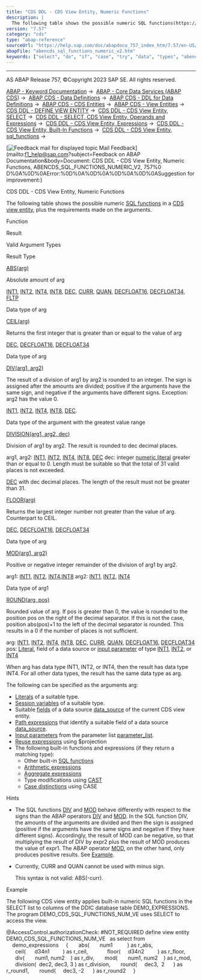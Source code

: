 ```yaml
---
title: "CDS DDL - CDS View Entity, Numeric Functions"
description: |
  The following table shows the possible numeric SQL functions(https://help.sap.com/doc/abapdocu_757_index_htm/7.57/en-US/abensql_function_glosry.htm 'Glossary Entry') in a CDS view entity(https://help.sap.com/doc/abapdocu_757_index_htm/7.57/en-US/abencds_v2_view_glosry.htm 'Glossary Entry'), plus
version: "7.57"
category: "cds"
type: "abap-reference"
sourceUrl: "https://help.sap.com/doc/abapdocu_757_index_htm/7.57/en-US/abencds_sql_functions_numeric_v2.htm"
abapFile: "abencds_sql_functions_numeric_v2.htm"
keywords: ["select", "do", "if", "case", "try", "data", "types", "abencds", "sql", "functions", "numeric"]
---
```


* * *

AS ABAP Release 757, ©Copyright 2023 SAP SE. All rights reserved.

[ABAP - Keyword Documentation](https://help.sap.com/doc/abapdocu_757_index_htm/7.57/en-US/abenabap.htm) →  [ABAP - Core Data Services (ABAP CDS)](https://help.sap.com/doc/abapdocu_757_index_htm/7.57/en-US/abencds.htm) →  [ABAP CDS - Data Definitions](https://help.sap.com/doc/abapdocu_757_index_htm/7.57/en-US/abencds_entities.htm) →  [ABAP CDS - DDL for Data Definitions](https://help.sap.com/doc/abapdocu_757_index_htm/7.57/en-US/abencds_f1_ddl_syntax.htm) →  [ABAP CDS - CDS Entities](https://help.sap.com/doc/abapdocu_757_index_htm/7.57/en-US/abencds_view_entity.htm) →  [ABAP CDS - View Entities](https://help.sap.com/doc/abapdocu_757_index_htm/7.57/en-US/abencds_v2_views.htm) →  [CDS DDL - DEFINE VIEW ENTITY](https://help.sap.com/doc/abapdocu_757_index_htm/7.57/en-US/abencds_define_view_entity.htm) →  [CDS DDL - CDS View Entity, SELECT](https://help.sap.com/doc/abapdocu_757_index_htm/7.57/en-US/abencds_select_statement_v2.htm) →  [CDS DDL - SELECT, CDS View Entity, Operands and Expressions](https://help.sap.com/doc/abapdocu_757_index_htm/7.57/en-US/abencds_operands_and_expr_v2.htm) →  [CDS DDL - CDS View Entity, Expressions](https://help.sap.com/doc/abapdocu_757_index_htm/7.57/en-US/abencds_expressions_v2.htm) →  [CDS DDL - CDS View Entity, Built-In Functions](https://help.sap.com/doc/abapdocu_757_index_htm/7.57/en-US/abencds_builtin_functions_v2.htm) →  [CDS DDL - CDS View Entity, sql\_functions](https://help.sap.com/doc/abapdocu_757_index_htm/7.57/en-US/abencds_sql_functions_v2.htm) → 

 [![](Mail.gif?object=Mail.gif&sap-language=EN "Feedback mail for displayed topic") Mail Feedback](mailto:f1_help@sap.com?subject=Feedback on ABAP Documentation&body=Document: CDS DDL - CDS View Entity, Numeric Functions, ABENCDS_SQL_FUNCTIONS_NUMERIC_V2, 757%0
D%0A%0D%0AError:%0D%0A%0D%0A%0D%0A%0D%0ASuggestion for improvement:)

CDS DDL - CDS View Entity, Numeric Functions

The following table shows the possible numeric [SQL functions](https://help.sap.com/doc/abapdocu_757_index_htm/7.57/en-US/abensql_function_glosry.htm "Glossary Entry") in a [CDS view entity](https://help.sap.com/doc/abapdocu_757_index_htm/7.57/en-US/abencds_v2_view_glosry.htm "Glossary Entry"), plus the requirements made on the arguments.

Function

Result

Valid Argument Types

Result Type

[ABS(arg)](https://help.sap.com/doc/abapdocu_757_index_htm/7.57/en-US/abensql_functions_numeric.htm)

Absolute amount of arg

[INT1](https://help.sap.com/doc/abapdocu_757_index_htm/7.57/en-US/abenddic_builtin_types.htm), [INT2](https://help.sap.com/doc/abapdocu_757_index_htm/7.57/en-US/abenddic_builtin_types.htm), [INT4](https://help.sap.com/doc/abapdocu_757_index_htm/7.57/en-US/abenddic_builtin_types.htm), [INT8](https://help.sap.com/doc/abapdocu_757_index_htm/7.57/en-US/abenddic_builtin_types.htm), [DEC](https://help.sap.com/doc/abapdocu_757_index_htm/7.57/en-US/abenddic_builtin_types.htm), [CURR](https://help.sap.com/doc/abapdocu_757_index_htm/7.57/en-US/abenddic_builtin_types.htm), [QUAN](https://help.sap.com/doc/abapdocu_757_index_htm/7.57/en-US/abenddic_builtin_types.htm), [DECFLOAT16](https://help.sap.com/doc/abapdocu_757_index_htm/7.57/en-US/abenddic_builtin_types.htm), [DECFLOAT34](https://help.sap.com/doc/abapdocu_757_index_htm/7.57/en-US/abenddic_builtin_types.htm), [FLTP](https://help.sap.com/doc/abapdocu_757_index_htm/7.57/en-US/abenddic_builtin_types.htm)

Data type of arg

[CEIL(arg)](https://help.sap.com/doc/abapdocu_757_index_htm/7.57/en-US/abensql_functions_numeric.htm)

Returns the first integer that is greater than or equal to the value of arg

[DEC](https://help.sap.com/doc/abapdocu_757_index_htm/7.57/en-US/abenddic_builtin_types.htm), [DECFLOAT16](https://help.sap.com/doc/abapdocu_757_index_htm/7.57/en-US/abenddic_builtin_types.htm), [DECFLOAT34](https://help.sap.com/doc/abapdocu_757_index_htm/7.57/en-US/abenddic_builtin_types.htm)

Data type of arg

[DIV(arg1, arg2)](https://help.sap.com/doc/abapdocu_757_index_htm/7.57/en-US/abensql_functions_numeric.htm)

The result of a division of arg1 by arg2 is rounded to an integer. The sign is assigned after the amounts are divided; positive if the arguments have the same sign, and negative if the arguments have different signs. Exception: arg2 has the value 0.

[INT1](https://help.sap.com/doc/abapdocu_757_index_htm/7.57/en-US/abenddic_builtin_types.htm), [INT2](https://help.sap.com/doc/abapdocu_757_index_htm/7.57/en-US/abenddic_builtin_types.htm), [INT4](https://help.sap.com/doc/abapdocu_757_index_htm/7.57/en-US/abenddic_builtin_types.htm), [INT8](https://help.sap.com/doc/abapdocu_757_index_htm/7.57/en-US/abenddic_builtin_types.htm), [DEC](https://help.sap.com/doc/abapdocu_757_index_htm/7.57/en-US/abenddic_builtin_types.htm).

Data type of the argument with the greatest value range

[DIVISION(arg1, arg2, dec)](https://help.sap.com/doc/abapdocu_757_index_htm/7.57/en-US/abensql_functions_numeric.htm)

Division of arg1 by arg2. The result is rounded to dec decimal places.

arg1, arg2: [INT1](https://help.sap.com/doc/abapdocu_757_index_htm/7.57/en-US/abenddic_builtin_types.htm), [INT2](https://help.sap.com/doc/abapdocu_757_index_htm/7.57/en-US/abenddic_builtin_types.htm), [INT4](https://help.sap.com/doc/abapdocu_757_index_htm/7.57/en-US/abenddic_builtin_types.htm), [INT8](https://help.sap.com/doc/abapdocu_757_index_htm/7.57/en-US/abenddic_builtin_types.htm), [DEC](https://help.sap.com/doc/abapdocu_757_index_htm/7.57/en-US/abenddic_builtin_types.htm)
dec: integer [numeric literal](https://help.sap.com/doc/abapdocu_757_index_htm/7.57/en-US/abencds_literal_v2.htm) greater than or equal to 0. Length must be suitable so that the total of 31 valid places is not exceeded.

[DEC](https://help.sap.com/doc/abapdocu_757_index_htm/7.57/en-US/abenddic_builtin_types.htm) with dec decimal places. The length of the result must not be greater than 31.

[FLOOR(arg)](https://help.sap.com/doc/abapdocu_757_index_htm/7.57/en-US/abensql_functions_numeric.htm)

Returns the largest integer number not greater than the value of arg. Counterpart to CEIL.

[DEC](https://help.sap.com/doc/abapdocu_757_index_htm/7.57/en-US/abenddic_builtin_types.htm), [DECFLOAT16](https://help.sap.com/doc/abapdocu_757_index_htm/7.57/en-US/abenddic_builtin_types.htm), [DECFLOAT34](https://help.sap.com/doc/abapdocu_757_index_htm/7.57/en-US/abenddic_builtin_types.htm)

Data type of arg

[MOD(arg1, arg2)](https://help.sap.com/doc/abapdocu_757_index_htm/7.57/en-US/abensql_functions_numeric.htm)

Positive or negative integer remainder of the division of arg1 by arg2.

arg1: [INT1](https://help.sap.com/doc/abapdocu_757_index_htm/7.57/en-US/abenddic_builtin_types.htm), [INT2](https://help.sap.com/doc/abapdocu_757_index_htm/7.57/en-US/abenddic_builtin_types.htm), [INT4](https://help.sap.com/doc/abapdocu_757_index_htm/7.57/en-US/abenddic_builtin_types.htm),[INT8](https://help.sap.com/doc/abapdocu_757_index_htm/7.57/en-US/abenddic_builtin_types.htm)
arg2: [INT1](https://help.sap.com/doc/abapdocu_757_index_htm/7.57/en-US/abenddic_builtin_types.htm), [INT2](https://help.sap.com/doc/abapdocu_757_index_htm/7.57/en-US/abenddic_builtin_types.htm), [INT4](https://help.sap.com/doc/abapdocu_757_index_htm/7.57/en-US/abenddic_builtin_types.htm)

Data type of arg1

[ROUND(arg, pos)](https://help.sap.com/doc/abapdocu_757_index_htm/7.57/en-US/abensql_functions_numeric.htm)

Rounded value of arg. If pos is greater than 0, the value is rounded to the position pos on the right of the decimal separator. If this is not the case, position abs(pos)+1 to the left of the decimal separator is rounded. This results in a 0 if the number of places is not sufficient.

arg: [INT1](https://help.sap.com/doc/abapdocu_757_index_htm/7.57/en-US/abenddic_builtin_types.htm), [INT2](https://help.sap.com/doc/abapdocu_757_index_htm/7.57/en-US/abenddic_builtin_types.htm), [INT4](https://help.sap.com/doc/abapdocu_757_index_htm/7.57/en-US/abenddic_builtin_types.htm), [INT8](https://help.sap.com/doc/abapdocu_757_index_htm/7.57/en-US/abenddic_builtin_types.htm), [DEC](https://help.sap.com/doc/abapdocu_757_index_htm/7.57/en-US/abenddic_builtin_types.htm), [CURR](https://help.sap.com/doc/abapdocu_757_index_htm/7.57/en-US/abenddic_builtin_types.htm), [QUAN](https://help.sap.com/doc/abapdocu_757_index_htm/7.57/en-US/abenddic_builtin_types.htm), [DECFLOAT16](https://help.sap.com/doc/abapdocu_757_index_htm/7.57/en-US/abenddic_builtin_types.htm), [DECFLOAT34](https://help.sap.com/doc/abapdocu_757_index_htm/7.57/en-US/abenddic_builtin_types.htm)
pos: [Literal](https://help.sap.com/doc/abapdocu_757_index_htm/7.57/en-US/abencds_literal_v2.htm), field of a data source or [input parameter](https://help.sap.com/doc/abapdocu_757_index_htm/7.57/en-US/abencds_parameter_v2.htm) of type [INT1](https://help.sap.com/doc/abapdocu_757_index_htm/7.57/en-US/abenddic_builtin_types.htm), [INT2](https://help.sap.com/doc/abapdocu_757_index_htm/7.57/en-US/abenddic_builtin_types.htm), or [INT4](https://help.sap.com/doc/abapdocu_757_index_htm/7.57/en-US/abenddic_builtin_types.htm)

When arg has data type INT1, INT2, or INT4, then the result has data type INT4. For all other data types, the result has the same data type as arg.

The following can be specified as the arguments arg:

-   [Literals](https://help.sap.com/doc/abapdocu_757_index_htm/7.57/en-US/abencds_literal_v2.htm) of a suitable type.
-   [Session variables](https://help.sap.com/doc/abapdocu_757_index_htm/7.57/en-US/abencds_session_variable_v2.htm) of a suitable type.
-   Suitable [fields](https://help.sap.com/doc/abapdocu_757_index_htm/7.57/en-US/abencds_field_v2.htm) of a data source [data\_source](https://help.sap.com/doc/abapdocu_757_index_htm/7.57/en-US/abencds_data_source_v2.htm) of the current CDS view entity.
-   [Path expressions](https://help.sap.com/doc/abapdocu_757_index_htm/7.57/en-US/abencds_path_expression_v2.htm) that identify a suitable field of a data source [data\_source](https://help.sap.com/doc/abapdocu_757_index_htm/7.57/en-US/abencds_data_source_v2.htm).
-   [Input parameters](https://help.sap.com/doc/abapdocu_757_index_htm/7.57/en-US/abencds_parameter_v2.htm) from the parameter list [parameter\_list](https://help.sap.com/doc/abapdocu_757_index_htm/7.57/en-US/abencds_parameter_list_v2.htm).
-   [Reuse expressions](https://help.sap.com/doc/abapdocu_757_index_htm/7.57/en-US/abencds_reusable_expression_v2.htm) using $projection
-   The following built-in functions and expressions (if they return a matching type):
    -   Other built-in [SQL functions](https://help.sap.com/doc/abapdocu_757_index_htm/7.57/en-US/abencds_sql_functions_v2.htm)
    -   [Arithmetic expressions](https://help.sap.com/doc/abapdocu_757_index_htm/7.57/en-US/abencds_arithmetic_expression_v2.htm)
    -   [Aggregate expressions](https://help.sap.com/doc/abapdocu_757_index_htm/7.57/en-US/abencds_aggregate_functions_v2.htm)
    -   Type modifications using [CAST](https://help.sap.com/doc/abapdocu_757_index_htm/7.57/en-US/abencds_cast_expression_v2.htm)
    -   [Case distinctions](https://help.sap.com/doc/abapdocu_757_index_htm/7.57/en-US/abencds_case_expression_v2.htm) using CASE

Hints

-   The SQL functions [DIV](https://help.sap.com/doc/abapdocu_757_index_htm/7.57/en-US/abensql_functions_numeric.htm) and [MOD](https://help.sap.com/doc/abapdocu_757_index_htm/7.57/en-US/abensql_functions_numeric.htm) behave differently with respect to the signs than the ABAP operators [DIV](https://help.sap.com/doc/abapdocu_757_index_htm/7.57/en-US/abenarith_operators.htm) and [MOD](https://help.sap.com/doc/abapdocu_757_index_htm/7.57/en-US/abenarith_operators.htm). In the SQL function DIV, the amounts of the arguments are divided and then the sign is assigned (positive if the arguments have the same signs and negative if they have different signs). Accordingly, the result of MOD can be negative, so that multiplying the result of DIV by expr2 plus the result of MOD produces the value of expr1. The ABAP operator [MOD](https://help.sap.com/doc/abapdocu_757_index_htm/7.57/en-US/abenarith_operators.htm), on the other hand, only produces positive results. See [Example](https://help.sap.com/doc/abapdocu_757_index_htm/7.57/en-US/abensql_functions_numeric.htm).
-   Currently, CURR and QUAN cannot be used with minus sign.
    
    This syntax is not valid: ABS(-curr).
    

Example

The following CDS view entity applies built-in numeric SQL functions in the SELECT list to columns of the DDIC database table DEMO\_EXPRESSIONS. The program DEMO\_CDS\_SQL\_FUNCTIONS\_NUM\_VE uses SELECT to access the view.

@AccessControl.authorizationCheck: #NOT\_REQUIRED
define view entity DEMO\_CDS\_SQL\_FUNCTIONS\_NUM\_VE
  as select from
    demo\_expressions
    {
      abs(       num1          ) as r\_abs,
      ceil(      d34n1         ) as r\_ceil,      
      floor(     d34n2         ) as r\_floor,
      div(       num1, num2    ) as r\_div,
      mod(       num1, num2    ) as r\_mod,
      division(  dec2, dec3, 3 ) as r\_division,
      round(     dec3,  2      ) as r\_round1,
      round(     dec3, -2      ) as r\_round2
    }